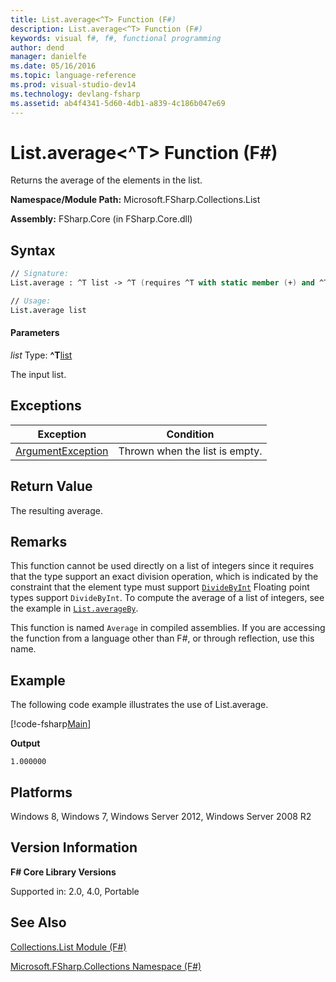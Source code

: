 ```yaml
---
title: List.average<^T> Function (F#)
description: List.average<^T> Function (F#)
keywords: visual f#, f#, functional programming
author: dend
manager: danielfe
ms.date: 05/16/2016
ms.topic: language-reference
ms.prod: visual-studio-dev14
ms.technology: devlang-fsharp
ms.assetid: ab4f4341-5d60-4db1-a839-4c186b047e69 
---
```


# List.average<^T> Function (F#)

Returns the average of the elements in the list.

**Namespace/Module Path:** Microsoft.FSharp.Collections.List

**Assembly:** FSharp.Core (in FSharp.Core.dll)


## Syntax

```fsharp
// Signature:
List.average : ^T list -> ^T (requires ^T with static member (+) and ^T with static member DivideByInt and ^T with static member Zero)

// Usage:
List.average list
```

#### Parameters
*list*
Type: **^T**[list](https://msdn.microsoft.com/library/c627b668-477b-4409-91ed-06d7f1b3e4a7)


The input list.

## Exceptions

|Exception|Condition|
|----|----|
|[ArgumentException](https://msdn.microsoft.com/library/system.argumentexception.aspx)|Thrown when the list is empty.|

## Return Value

The resulting average.

## Remarks
This function cannot be used directly on a list of integers since it requires that the type support an exact division operation, which is indicated by the constraint that the element type must support [`DivideByInt`](https://msdn.microsoft.com/library/24b70b03-c9fb-4edf-b04e-c9d8355fe1ca) Floating point types support `DivideByInt`. To compute the average of a list of integers, see the example in [`List.averageBy`](https://msdn.microsoft.com/library/936cc9ec-62af-464d-8726-7999c2f48403).

This function is named `Average` in compiled assemblies. If you are accessing the function from a language other than F#, or through reflection, use this name.

## Example

The following code example illustrates the use of List.average.

[!code-fsharp[Main](../../../samples/snippets/fslists/snippet111.fs)]

**Output**

```
1.000000
```

## Platforms
Windows 8, Windows 7, Windows Server 2012, Windows Server 2008 R2

## Version Information
**F# Core Library Versions**

Supported in: 2.0, 4.0, Portable


## See Also
[Collections.List Module &#40;F&#35;&#41;](Collections.List-Module-%5BFSharp%5D.md)

[Microsoft.FSharp.Collections Namespace &#40;F&#35;&#41;](Microsoft.FSharp.Collections-Namespace-%5BFSharp%5D.md)